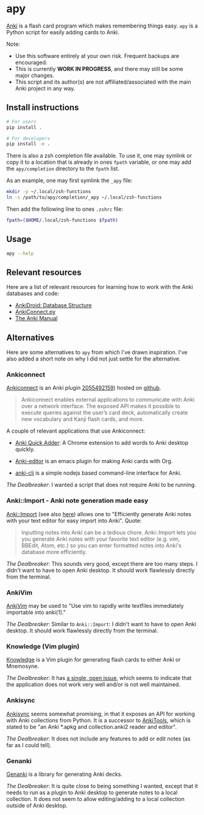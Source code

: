 # apy

[Anki](https://apps.ankiweb.net/index.html) is a flash card program which makes
remembering things easy. `apy` is a Python script for easily adding cards to
Anki.

Note:
* Use this software entirely at your own risk. Frequent backups are encouraged.
* This is currently **WORK IN PROGRESS**, and there may still be some major
  changes.
* This script and its author(s) are not affiliated/associated with the main
  Anki project in any way.

## Install instructions

```bash
# For users
pip install .

# For developers
pip install -e .
```

There is also a zsh completion file available. To use it, one may symlink or
copy it to a location that is already in ones `fpath` variable, or one may add
the `apy/completion` directory to the `fpath` list.

As an example, one may first symlink the `_apy` file:

```sh
mkdir -p ~/.local/zsh-functions
ln -s /path/to/apy/completion/_apy ~/.local/zsh-functions
```

Then add the following line to ones `.zshrc` file:

```sh
fpath=($HOME/.local/zsh-functions $fpath)
```

## Usage

```sh
apy --help
```

## Relevant resources

Here are a list of relevant resources for learning how to work with the Anki
databases and code:
* [AnkiDroid: Database
  Structure](https://github.com/ankidroid/Anki-Android/wiki/Database-Structure)
* [AnkiConnect.py](https://github.com/FooSoft/anki-connect/blob/master/AnkiConnect.py)
* [The Anki Manual](https://apps.ankiweb.net/docs/manual.html)

## Alternatives

Here are some alternatives to `apy` from which I've drawn inspiration. I've
also added a short note on why I did not just settle for the alternative.

### Ankiconnect

[Ankiconnect](https://foosoft.net/projects/anki-connect/) is an Anki plugin [2055492159](https://ankiweb.net/shared/info/2055492159)) hosted on [github](https://github.com/FooSoft/anki-connect).

> Ankiconnect enables external applications to communicate with Anki over
> a network interface. The exposed API makes it possible to execute queries
> against the user’s card deck, automatically create new vocabulary and Kanji
> flash cards, and more.

A couple of relevant applications that use Ankiconnect:

* [Anki Quick Adder](https://codehealthy.com/chrome-anki-quick-adder/):
  A Chrome extension to add words to Anki desktop quickly.

* [Anki-editor](https://github.com/louietan/anki-editor) is an emacs plugin for
  making Anki cards with Org.

* [anki-cli](https://github.com/towercity/anki-cli) is a simple nodejs based
  command-line interface for Anki.

_The Dealbreaker_: I wanted a script that does not require Anki to be running.

### Anki::Import - Anki note generation made easy

[Anki::Import](https://github.com/sdondley/Anki-Import) (see also
[here](https://metacpan.org/pod/Anki::Import)) allows one to "Efficiently
generate Anki notes with your text editor for easy import into Anki". Quote:

> Inputting notes into Anki can be a tedious chore. Anki::Import lets you you
> generate Anki notes with your favorite text editor (e.g. vim, BBEdit, Atom,
> etc.) so you can enter formatted notes into Anki's database more
> efficiently.

_The Dealbreaker_: This sounds very good, except there are too many steps.
I didn't want to have to open Anki desktop. It should work flawlessly directly
from the terminal.

### AnkiVim

[AnkiVim](https://github.com/MFreidank/AnkiVim) may be used to "Use vim to
rapidly write textfiles immediately importable into anki(1)."

_The Dealbreaker_: Similar to `Anki::Import`: I didn't want to have to open
Anki desktop. It should work flawlessly directly from the terminal.

### Knowledge (Vim plugin)

[Knowledge](https://github.com/tbabej/knowledge) is a Vim plugin for generating
flash cards to either Anki or Mnemosyne.

_The Dealbreaker_: It has [a single, open
issue](https://github.com/tbabej/knowledge/issues/1), which seems to indicate
that the application does not work very well and/or is not well maintained.

### Ankisync

[Ankisync](https://github.com/patarapolw/ankisync) seems somewhat promising, in
that it exposes an API for working with Anki collections from Python. It is
a successor to [AnkiTools](https://github.com/patarapolw/AnkiTools), which is
stated to be "an Anki *.apkg and collection.anki2 reader and editor".

_The Dealbreaker_: It does not include any features to add or edit notes (as
far as I could tell).

### Genanki

[Genanki](https://github.com/kerrickstaley/genanki) is a library for generating
Anki decks.

_The Dealbreaker_: It is quite close to being something I wanted, except that
it needs to run as a plugin to Anki desktop to generate notes to a local
collection. It does not seem to allow editing/adding to a local collection
outside of Anki desktop.
